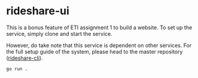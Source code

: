 # rideshare-ui

This is a bonus feature of ETI assignment 1 to build a website. To set up the service, simply clone and start the service. 


However, do take note that this service is dependent on other services. For the full setup guide of the system, please head to the master repository ([rideshare-cli](https://github.com/NPLeeWenKang/rideshare-cli)).

```
go run .
```